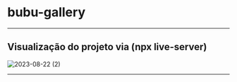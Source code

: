 # bubu-gallery

---
## Visualização do projeto via (npx live-server)

![2023-08-22 (2)](https://github.com/RodrigoNet0/bubu-gallery/assets/134714036/d8725bcf-b39e-4a43-8bcd-9efe88f58399)



---
